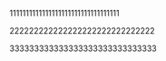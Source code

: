 1111111111111111111111111111111111

222222222222222222222222222222

333333333333333333333333333333

